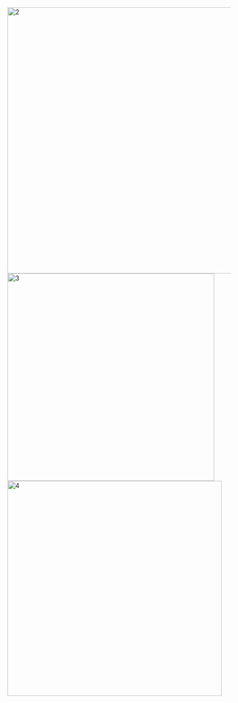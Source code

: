 <img width="599" alt="2" src="https://github.com/HesamFarjad/Crossing-Turtle/assets/81914229/3da43ce4-4add-4ea0-ae43-961a5dbe2d06">
<img width="467" alt="3" src="https://github.com/HesamFarjad/Crossing-Turtle/assets/81914229/eb06e8ae-327b-4915-a64b-cb6c9e05093e">
<img width="484" alt="4" src="https://github.com/HesamFarjad/Crossing-Turtle/assets/81914229/aba21a67-c9ae-4179-ae00-196be432a08e">
